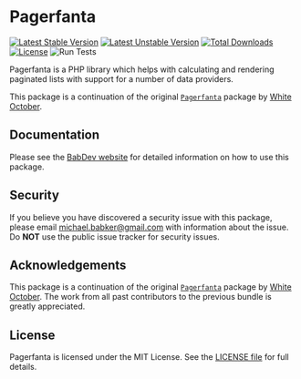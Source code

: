 # Pagerfanta

[![Latest Stable Version](https://poser.pugx.org/pagerfanta/pagerfanta/v/stable)](https://packagist.org/packages/pagerfanta/pagerfanta) [![Latest Unstable Version](https://poser.pugx.org/pagerfanta/pagerfanta/v/unstable)](https://packagist.org/packages/pagerfanta/pagerfanta) [![Total Downloads](https://poser.pugx.org/pagerfanta/pagerfanta/downloads)](https://packagist.org/packages/pagerfanta/pagerfanta) [![License](https://poser.pugx.org/pagerfanta/pagerfanta/license)](https://packagist.org/packages/pagerfanta/pagerfanta) ![Run Tests](https://github.com/BabDev/Pagerfanta/workflows/Run%20Tests/badge.svg?branch=3.x)

Pagerfanta is a PHP library which helps with calculating and rendering paginated lists with support for a number of data providers.

This package is a continuation of the original [`Pagerfanta`](https://github.com/whiteoctober/Pagerfanta) package by [White October](https://www.whiteoctober.co.uk/).

## Documentation

Please see the [BabDev website](https://www.babdev.com/open-source/packages/pagerfanta/docs/3.x) for detailed information on how to use this package.

## Security

If you believe you have discovered a security issue with this package, please email michael.babker@gmail.com with information about the issue.  Do **NOT** use the public issue tracker for security issues.

## Acknowledgements

This package is a continuation of the original [`Pagerfanta`](https://github.com/whiteoctober/Pagerfanta) package by [White October](https://www.whiteoctober.co.uk/). The work from all past contributors to the previous bundle is greatly appreciated.

## License

Pagerfanta is licensed under the MIT License. See the [LICENSE file](/LICENSE) for full details.
